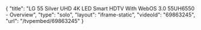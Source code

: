{
    "title": "LG 55 Silver UHD 4K LED Smart HDTV With WebOS 3.0 55UH6550 - Overview",
    "type": "solo",
    "layout": "iframe-static",
    "videoId": "69863245",
    "url": "\/tvpembed\/69863245"
}